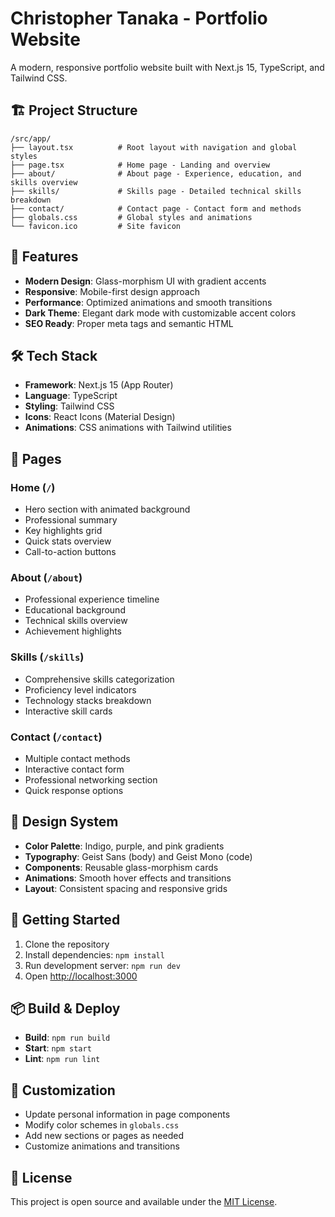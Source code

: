 # Christopher Tanaka - Portfolio Website

A modern, responsive portfolio website built with Next.js 15, TypeScript, and Tailwind CSS.

## 🏗️ Project Structure

```
/src/app/
├── layout.tsx          # Root layout with navigation and global styles
├── page.tsx            # Home page - Landing and overview
├── about/              # About page - Experience, education, and skills overview
├── skills/             # Skills page - Detailed technical skills breakdown
├── contact/            # Contact page - Contact form and methods
├── globals.css         # Global styles and animations
└── favicon.ico         # Site favicon
```

## 🚀 Features

- **Modern Design**: Glass-morphism UI with gradient accents
- **Responsive**: Mobile-first design approach
- **Performance**: Optimized animations and smooth transitions
- **Dark Theme**: Elegant dark mode with customizable accent colors
- **SEO Ready**: Proper meta tags and semantic HTML

## 🛠️ Tech Stack

- **Framework**: Next.js 15 (App Router)
- **Language**: TypeScript
- **Styling**: Tailwind CSS
- **Icons**: React Icons (Material Design)
- **Animations**: CSS animations with Tailwind utilities

## 📱 Pages

### Home (`/`)
- Hero section with animated background
- Professional summary
- Key highlights grid
- Quick stats overview
- Call-to-action buttons

### About (`/about`)
- Professional experience timeline
- Educational background
- Technical skills overview
- Achievement highlights

### Skills (`/skills`)
- Comprehensive skills categorization
- Proficiency level indicators
- Technology stacks breakdown
- Interactive skill cards

### Contact (`/contact`)
- Multiple contact methods
- Interactive contact form
- Professional networking section
- Quick response options

## 🎨 Design System

- **Color Palette**: Indigo, purple, and pink gradients
- **Typography**: Geist Sans (body) and Geist Mono (code)
- **Components**: Reusable glass-morphism cards
- **Animations**: Smooth hover effects and transitions
- **Layout**: Consistent spacing and responsive grids

## 🚀 Getting Started

1. Clone the repository
2. Install dependencies: `npm install`
3. Run development server: `npm run dev`
4. Open [http://localhost:3000](http://localhost:3000)

## 📦 Build & Deploy

- **Build**: `npm run build`
- **Start**: `npm start`
- **Lint**: `npm run lint`

## 🔧 Customization

- Update personal information in page components
- Modify color schemes in `globals.css`
- Add new sections or pages as needed
- Customize animations and transitions

## 📄 License

This project is open source and available under the [MIT License](LICENSE).
